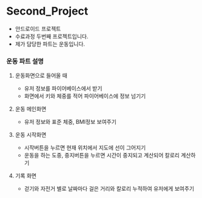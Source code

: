# Second_Project
- 안드로이드 프로젝트
- 수료과정 두번째 프로젝트입니다.
- 제가 담당한 파트는 운동입니다.

### 운동 파트 설명
1. 운동화면으로 들어올 때 
   - 유저 정보를 파이어베이스에서 받기
   - 화면에서 키와 체중를 적어 파이어베이스에 정보 넘기기

2. 운동 메인화면 
   - 유저 정보와 표준 체중, BMI정보 보여주기
   
3. 운동 시작화면
   - 시작버튼을 누르면 현재 위치에서 지도에 선이 그어지기
   - 운동을 하는 도중, 중지버튼을 누르면 시간이 중지되고 계산되어 칼로리 계산하기

4. 기록 화면
   - 걷기와 자전거 별로 날짜마다 걸은 거리와 칼로리 누적하여 유저에게 보여주기
